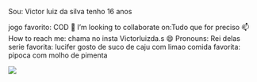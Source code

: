Sou: Victor luiz da silva tenho 16 anos 

jogo favorito: COD
👯 I’m looking to collaborate on:Tudo que for preciso 
📫 How to reach me: chama no insta Victorluizda.s
😄 Pronouns: Rei delas
serie favorita: lucifer
gosto de suco de caju com limao
comida favorita: pipoca com molho de pimenta

![](https://media.tenor.com/iTYu258_py8AAAAC/why-whatever.gif)
